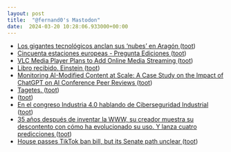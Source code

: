 ```yaml
---
layout: post
title:  "@fernand0's Mastodon"
date:  2024-03-20 10:28:06.933000+00:00
---
```

*  [Los gigantes tecnológicos anclan sus ‘nubes’ en Aragón ](https://www.elperiodicodearagon.com/aragon/2024/03/17/gigantes-tecnologicos-anclan-nubes-aragon-99571158.htm) ([toot](https://mastodon.social/@fernand0/112127540391649079))
*  [Cincuenta estaciones europeas - Pregunta Ediciones  ](https://preguntaediciones.com/libro/cincuenta-estaciones-europeas/) ([toot](https://mastodon.social/@fernand0/112127292390685600))
*  [VLC Media Player Plans to Add Online Media Streaming ](https://news.itsfoss.com/vlc-online-streaming) ([toot](https://mastodon.social/@fernand0/112125725113805930))
*  [Libro recibido. Einstein ](https://fotografiasenmovimiento.wordpress.com/2024/03/19/libro-recibido-einstein) ([toot](https://mastodon.social/@fernand0/112125687102577094))
*  [Monitoring AI-Modified Content at Scale: A Case Study on the Impact of ChatGPT on AI Conference Peer Reviews ](https://arxiv.org/abs/2403.0718) ([toot](https://mastodon.social/@fernand0/112123704125938657))
*  [Tagetes. ](https://avecesunafoto.wordpress.com/2024/03/19/tagetes-2) ([toot](https://mastodon.social/@fernand0/112123665070129515))
*  [ ](https://mastodon.la/@AmbrosTheGreat) ([toot](https://mastodon.social/@fernand0/112123622129362796))
*  [En el congreso Industria 4.0 hablando de Ciberseguridad Industrial ](http://fernand0.github.io//congreso-industria-40) ([toot](https://mastodon.social/@fernand0/112123523242780306))
*  [35 años después de inventar la WWW, su creador muestra su descontento con cómo ha evolucionado su uso. Y lanza cuatro predicciones ](https://www.genbeta.com/actualidad/35-anos-despues-inventar-www-su-creador-muestra-su-descontento-como-ha-evolucionado-su-uso-lanza-cuatro-prediccione) ([toot](https://mastodon.social/@fernand0/112123442634141133))
*  [House passes TikTok ban bill, but its Senate path unclear ](https://apnews.com/article/tiktok-ban-house-vote-china-national-security-8fa7258fae1a4902d344c9d978d58a37?taid=65f1bb38c2c1680001c4da1) ([toot](https://mastodon.social/@fernand0/112123267893448755))
